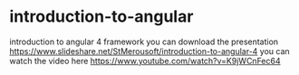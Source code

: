 # introduction-to-angular
introduction to angular 4 framework
you can download the presentation 
https://www.slideshare.net/StMerousoft/introduction-to-angular-4
you can watch the video here https://www.youtube.com/watch?v=K9jWCnFec64
